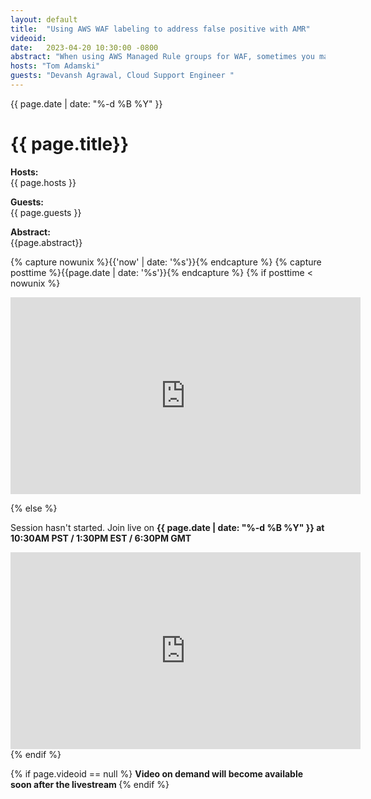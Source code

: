 ```yaml
---
layout: default
title:  "Using AWS WAF labeling to address false positive with AMR"
videoid: 
date:   2023-04-20 10:30:00 -0800
abstract: "When using AWS Managed Rule groups for WAF, sometimes you may need to make exceptions to these rules for certain web requests. This can be done by overriding the Managed Rule group rules to count matches and then creating a custom rule to handle the traffic based on the labels added to the request by the Managed Rule group.Managed Rule groups often add labels to web requests to indicate which rules were matched and provide additional information about the match. By using these labels, you can create more specific rules to handle the labeled traffic and reduce the number of false positives generated by the Managed Rule group"
hosts: "Tom Adamski"
guests: "Devansh Agrawal, Cloud Support Engineer "
---
```

{{ page.date | date: "%-d %B %Y" }}

<h1> {{ page.title}} </h1>

<p><b> Hosts: </b> <br> {{ page.hosts }}  </p>
<p><b> Guests: </b> <br> {{ page.guests }}  </p>
<p> <b> Abstract: </b> <br> {{page.abstract}} </p>



{% capture nowunix %}{{'now' | date: '%s'}}{% endcapture %}
{% capture posttime %}{{page.date | date: '%s'}}{% endcapture %}
{% if posttime < nowunix %}   
<div class="video-container">
    <iframe src="https://player.twitch.tv/?video={{ page.videoid }}&parent=www.theroutingloop.net&parent=127.0.0.1&autoplay=false" height="315" width="560" allowfullscreen="" frameborder="0">
    </iframe>
</div>
 
{% else %}
<p>Session hasn't started. Join live on <b>{{ page.date | date: "%-d %B %Y" }} at 10:30AM PST / 1:30PM EST / 6:30PM GMT  </b><p>
<div class="video-container">
    <iframe src="https://player.twitch.tv/?channel=aws&parent=www.theroutingloop.net&parent=127.0.0.1&autoplay=false" height="315" width="560" allowfullscreen="" frameborder="0">
    </iframe>
</div>
{% endif %}


{% if page.videoid == null %}
<b> Video on demand will become available soon after the livestream </b>
{% endif %}
